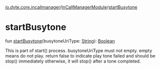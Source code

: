 [io.dyte.core.incallmanager](../index.md)/[InCallManagerModule](index.md)/[startBusytone](start-busytone.md)

# startBusytone


fun [startBusytone](start-busytone.md)(busytoneUriType: [String](https://kotlinlang.org/api/latest/jvm/stdlib/kotlin/-string/index.html)): [Boolean](https://kotlinlang.org/api/latest/jvm/stdlib/kotlin/-boolean/index.html)

This is part of start() process. busytoneUriType must not empty. empty means do not play. return false to indicate play tone failed and should be stop() immediately otherwise, it will stop() after a tone completed.
